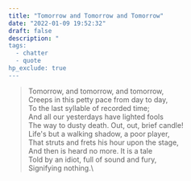 ```yaml
---
title: "Tomorrow and Tomorrow and Tomorrow"
date: "2022-01-09 19:52:32"
draft: false
description: "
tags:
  - chatter
  - quote
hp_exclude: true
---
```


> Tomorrow, and tomorrow, and tomorrow,\
> Creeps in this petty pace from day to day,\
> To the last syllable of recorded time;\
> And all our yesterdays have lighted fools\
> The way to dusty death. Out, out, brief candle!\
> Life's but a walking shadow, a poor player,\
> That struts and frets his hour upon the stage,\
> And then is heard no more. It is a tale\
> Told by an idiot, full of sound and fury,\
> Signifying nothing.\
